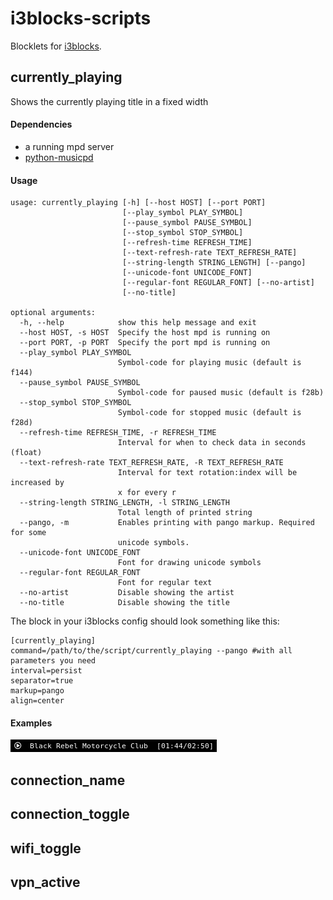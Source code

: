 # i3blocks-scripts
Blocklets for [i3blocks](https://github.com/vivien/i3blocks).

## currently_playing ##
Shows the currently playing title in a fixed width

#### Dependencies ####

* a running mpd server
* [python-musicpd](https://pypi.org/project/python-musicpd/)

#### Usage ####

```
usage: currently_playing [-h] [--host HOST] [--port PORT]
                         [--play_symbol PLAY_SYMBOL]
                         [--pause_symbol PAUSE_SYMBOL]
                         [--stop_symbol STOP_SYMBOL]
                         [--refresh-time REFRESH_TIME]
                         [--text-refresh-rate TEXT_REFRESH_RATE]
                         [--string-length STRING_LENGTH] [--pango]
                         [--unicode-font UNICODE_FONT]
                         [--regular-font REGULAR_FONT] [--no-artist]
                         [--no-title]

optional arguments:
  -h, --help            show this help message and exit
  --host HOST, -s HOST  Specify the host mpd is running on
  --port PORT, -p PORT  Specify the port mpd is running on
  --play_symbol PLAY_SYMBOL
                        Symbol-code for playing music (default is f144)
  --pause_symbol PAUSE_SYMBOL
                        Symbol-code for paused music (default is f28b)
  --stop_symbol STOP_SYMBOL
                        Symbol-code for stopped music (default is f28d)
  --refresh-time REFRESH_TIME, -r REFRESH_TIME
                        Interval for when to check data in seconds (float)
  --text-refresh-rate TEXT_REFRESH_RATE, -R TEXT_REFRESH_RATE
                        Interval for text rotation:index will be increased by
                        x for every r
  --string-length STRING_LENGTH, -l STRING_LENGTH
                        Total length of printed string
  --pango, -m           Enables printing with pango markup. Required for some
                        unicode symbols.
  --unicode-font UNICODE_FONT
                        Font for drawing unicode symbols
  --regular-font REGULAR_FONT
                        Font for regular text
  --no-artist           Disable showing the artist
  --no-title            Disable showing the title
```

The block in your i3blocks config should look something like this:

```
[currently_playing]
command=/path/to/the/script/currently_playing --pango #with all parameters you need
interval=persist
separator=true
markup=pango
align=center
```


#### Examples ####

![currently_playing example 1](images/01_currently_playing.gif)

## connection_name ##
## connection_toggle ##
## wifi_toggle ##
## vpn_active ##


